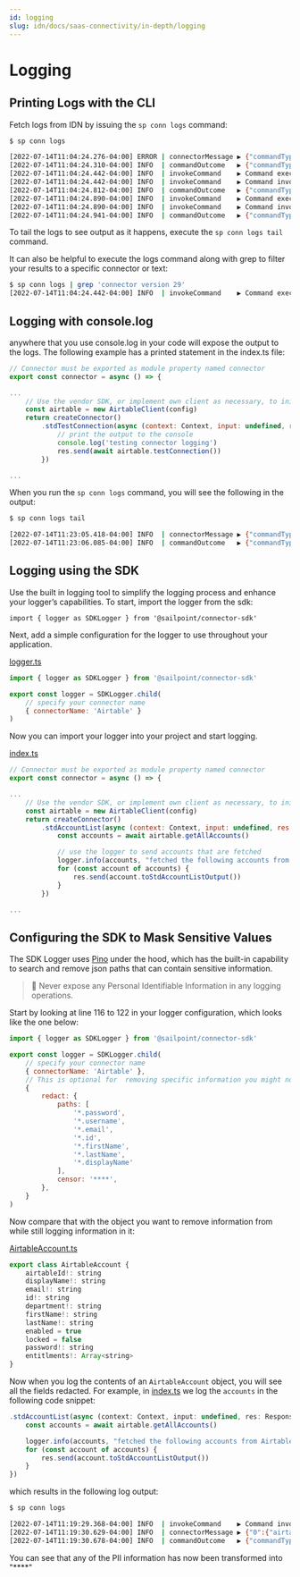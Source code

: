 ```yaml
---
id: logging
slug: idn/docs/saas-connectivity/in-depth/logging
---
```

# Logging

## Printing Logs with the CLI
Fetch logs from IDN by issuing the ```sp conn logs``` command:
```bash
$ sp conn logs

[2022-07-14T11:04:24.276-04:00] ERROR | connectorMessage ▶︎ {"commandType":"std:test-connection","invocationId":"49213a1c-0ba5-48f4-bceb-b6b5b0ec18d5","message":"Connector error ConnectorError: unable to connect, check your connection parameters and API key\n    at /app/index.js:1:441187\n    at runMicrotasks (\u003canonymous\u003e)\n    at processTicksAndRejections (node:internal/process/task_queues:96:5)\n    at async /app/index.js:1:441923\n    at async Connector._exec (/app/index.js:1:5872)\n    at async /usr/bin/index.js:1:77407 {\n  type: 'generic'\n}\n","requestId":"cca732a2-084d-4433-9bd5-ed22fa397d8d","version":2}
[2022-07-14T11:04:24.310-04:00] INFO  | commandOutcome   ▶︎ {"commandType":"std:test-connection","completed":true,"elapsed":62,"error":"[ConnectorError] unable to connect, check your connection parameters and API key","message":"command failed","requestId":"cca732a2-084d-4433-9bd5-ed22fa397d8d","version":2}
[2022-07-14T11:04:24.442-04:00] INFO  | invokeCommand    ▶︎ Command execution started : std:test-connection, for connector version 29.
[2022-07-14T11:04:24.442-04:00] INFO  | invokeCommand    ▶︎ Command invocation complete : std:test-connection, for connector version: 29. Elapsed time 144.178µs
[2022-07-14T11:04:24.812-04:00] INFO  | commandOutcome   ▶︎ {"commandType":"std:test-connection","completed":true,"elapsed":369,"message":"command completed","requestId":"cca732a2-084d-4433-9bd5-ed22fa397d8d","version":29}
[2022-07-14T11:04:24.890-04:00] INFO  | invokeCommand    ▶︎ Command execution started : std:test-connection, for connector version 8.
[2022-07-14T11:04:24.890-04:00] INFO  | invokeCommand    ▶︎ Command invocation complete : std:test-connection, for connector version: 8. Elapsed time 125.749µs
[2022-07-14T11:04:24.941-04:00] INFO  | commandOutcome   ▶︎ {"commandType":"std:test-connection","completed":true,"elapsed":49,"message":"command completed","requestId":"cca732a2-084d-4433-9bd5-ed22fa397d8d","version":8}
```
To tail the logs to see output as it happens, execute the ```sp conn logs tail``` command.

It can also be helpful to execute the logs command along with grep to filter your results to a specific connector or text:

```bash
$ sp conn logs | grep 'connector version 29'
[2022-07-14T11:04:24.442-04:00] INFO  | invokeCommand    ▶︎ Command execution started : std:test-connection, for connector version 29.
```

## Logging with console.log
anywhere that you use console.log in your code will expose the output to the logs. The following example has a printed statement in the index.ts file: 

```javascript
// Connector must be exported as module property named connector
export const connector = async () => {

...
    // Use the vendor SDK, or implement own client as necessary, to initialize a client
    const airtable = new AirtableClient(config)
    return createConnector()
        .stdTestConnection(async (context: Context, input: undefined, res: Response<StdTestConnectionOutput>) => {
            // print the output to the console
            console.log('testing connector logging')
            res.send(await airtable.testConnection())
        })

...

```
When you run the ```sp conn logs``` command, you will see the following in the output:
```bash
$ sp conn logs tail

[2022-07-14T11:23:05.418-04:00] INFO  | connectorMessage ▶︎ {"commandType":"std:test-connection","invocationId":"e5c73502-2c03-4b22-aa0d-5b67655e8f2d","message":"testing connector logging\n","requestId":"93370aa663d94bebb509bf5661f18650","version":9}
[2022-07-14T11:23:06.085-04:00] INFO  | commandOutcome   ▶︎ {"commandType":"std:test-connection","completed":true,"elapsed":1071,"message":"command completed","requestId":"93370aa663d94bebb509bf5661f18650","version":9}
```

## Logging using the SDK

Use the built in logging tool to simplify the logging process and enhance your logger’s capabilities. To start, import the logger from the sdk:

```import { logger as SDKLogger } from '@sailpoint/connector-sdk'```

Next, add a simple configuration for the logger to use throughout your application.

[logger.ts](https://github.com/sailpoint-oss/airtable-example-connector/blob/main/src/logger/logger.ts)
```javascript
import { logger as SDKLogger } from '@sailpoint/connector-sdk'

export const logger = SDKLogger.child(
    // specify your connector name
    { connectorName: 'Airtable' }
)
```

Now you can import your logger into your project and start logging.

[index.ts](https://github.com/sailpoint-oss/airtable-example-connector/blob/main/src/index.ts)

```javascript
// Connector must be exported as module property named connector
export const connector = async () => {

...
    // Use the vendor SDK, or implement own client as necessary, to initialize a client
    const airtable = new AirtableClient(config)
    return createConnector()
        .stdAccountList(async (context: Context, input: undefined, res: Response<StdAccountListOutput>) => {
            const accounts = await airtable.getAllAccounts()

            // use the logger to send accounts that are fetched
            logger.info(accounts, "fetched the following accounts from Airtable")
            for (const account of accounts) {
                res.send(account.toStdAccountListOutput())
            }
        })

...

```

## Configuring the SDK to Mask Sensitive Values

The SDK Logger uses [Pino](https://github.com/pinojs/pino) under the hood, which has the built-in capability to search and remove json paths that can contain sensitive information. 

>🚧 Never expose any Personal Identifiable Information in any logging operations.

Start by looking at line 116 to 122 in your logger configuration, which looks like the one below:

```javascript
import { logger as SDKLogger } from '@sailpoint/connector-sdk'

export const logger = SDKLogger.child(
    // specify your connector name
    { connectorName: 'Airtable' },
    // This is optional for  removing specific information you might not want to be logged
    {
        redact: {
            paths: [
                '*.password',
                '*.username',
                '*.email',
                '*.id',
                '*.firstName',
                '*.lastName',
                '*.displayName'
            ],
            censor: '****',
        },
    }
)
```
Now compare that with the object you want to remove information from while still logging information in it: 

[AirtableAccount.ts](https://github.com/sailpoint-oss/airtable-example-connector/blob/main/src/models/AirtableAccount.ts)

```javascript
export class AirtableAccount {
    airtableId!: string
    displayName!: string
    email!: string
    id!: string
    department!: string
    firstName!: string
    lastName!: string
    enabled = true
    locked = false
    password!: string
    entitlments!: Array<string>
}
```
Now when you log the contents of an ```AirtableAccount``` object, you will see all the fields redacted. For example, in [index.ts](https://github.com/sailpoint-oss/airtable-example-connector/blob/main/src/index.ts) we log the ```accounts``` in the following code snippet:

```javascript
.stdAccountList(async (context: Context, input: undefined, res: Response<StdAccountListOutput>) => {
    const accounts = await airtable.getAllAccounts()

    logger.info(accounts, "fetched the following accounts from Airtable")
    for (const account of accounts) {
        res.send(account.toStdAccountListOutput())
    }
})
```

which results in the following log output:
```bash
$ sp conn logs

[2022-07-14T11:19:29.368-04:00] INFO  | invokeCommand    ▶︎ Command invocation complete : std:account:list, for connector version: 8. Elapsed time 111.836542ms
[2022-07-14T11:19:30.629-04:00] INFO  | connectorMessage ▶︎ {"0":{"airtableId":"recdUN76q9KibYMir","department":"sailpoint admins","displayName":"****","email":"****","enabled":true,"entitlments":["administrator","sailpoint"],"firstName":"****","id":"****","lastName":"****","locked":false},"1":{"airtableId":"recXJEzpeySmtlIOF","department":"external","displayName":"****","email":"****","enabled":true,"entitlments":["administrator"],"firstName":"****","id":"****","lastName":"****","locked":false},"2":{"airtableId":"recnsv3VJ1K4k867v","department":"external","displayName":"****","email":"****","enabled":true,"entitlments":[""],"firstName":"****","id":"****","lastName":"****","locked":false},"commandType":"std:account:list","connectorName":"Airtable","invocationId":"541bcc2f-1d42-4c78-b201-de3ea46552e0","message":"fetched the following accounts from Airtable","requestId":"379a8a4510944daf9d02b51a29ae863e","version":8}
[2022-07-14T11:19:30.678-04:00] INFO  | commandOutcome   ▶︎ {"commandType":"std:account:list","completed":true,"elapsed":1290,"message":"command completed","requestId":"379a8a4510944daf9d02b51a29ae863e","version":8}
```

You can see that any of the PII information has now been transformed into "****"